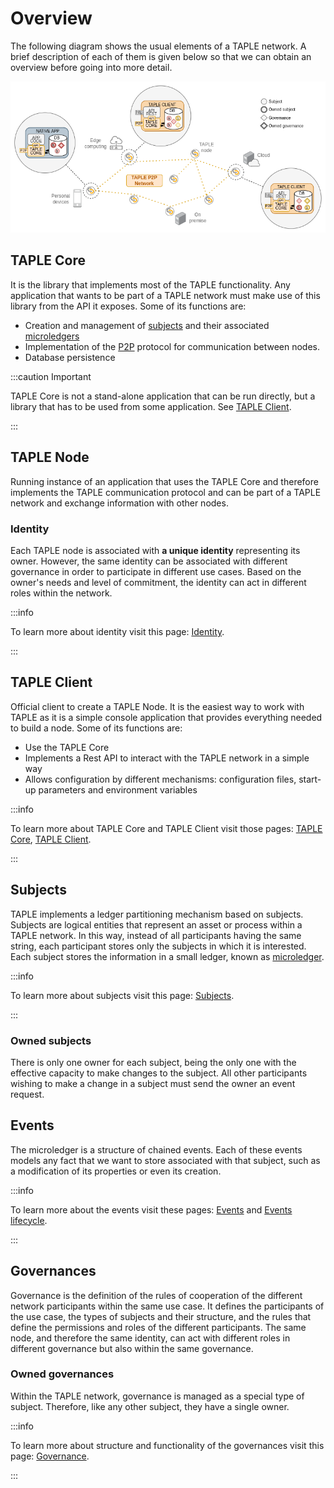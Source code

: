 # Overview
The following diagram shows the usual elements of a TAPLE network. A brief description of each of them is given below so that we can obtain an overview before going into more detail.

![Net overview](../img/net-overview.png)

## TAPLE Core
It is the library that implements most of the TAPLE functionality. Any application that wants to be part of a TAPLE network must make use of this library from the API it exposes. Some of its functions are:
- Creation and management of [subjects](./subjects) and their associated [microledgers](./subjects#microledger) 
- Implementation of the [P2P](./glossary#p2p) protocol for communication between nodes.
- Database persistence

:::caution Important

TAPLE Core is not a stand-alone application that can be run directly, but a library that has to be used from some application. See [TAPLE Client](#taple-client).

:::

## TAPLE Node
Running instance of an application that uses the TAPLE Core and therefore implements the TAPLE communication protocol and can be part of a TAPLE network and exchange information with other nodes. 

### Identity
Each TAPLE node is associated with **a unique identity** representing its owner. However, the same identity can be associated with different governance in order to participate in different use cases. Based on the owner's needs and level of commitment, the identity can act in different roles within the network. 

:::info

To learn more about identity visit this page: [Identity](identity).

:::

## TAPLE Client
Official client to create a TAPLE Node. It is the easiest way to work with TAPLE as it is a simple console application that provides everything needed to build a node. Some of its functions are:
- Use the TAPLE Core 
- Implements a Rest API to interact with the TAPLE network in a simple way
- Allows configuration by different mechanisms: configuration files, start-up parameters and environment variables

:::info

To learn more about TAPLE Core and TAPLE Client visit those pages: [TAPLE Core](../develop/taple-core), [TAPLE Client](./../develop/taple-client-config.md).

:::

## Subjects
TAPLE implements a ledger partitioning mechanism based on subjects. Subjects are logical entities that represent an asset or process within a TAPLE network. In this way, instead of all participants having the same string, each participant stores only the subjects in which it is interested. Each subject stores the information in a small ledger, known as [microledger](./subjects#microledger). 

:::info

To learn more about subjects visit this page: [Subjects](./subjects).

:::

### Owned subjects
There is only one owner for each subject, being the only one with the effective capacity to make changes to the subject. All other participants wishing to make a change in a subject must send the owner an event request. 

## Events 
The microledger is a structure of chained events. Each of these events models any fact that we want to store associated with that subject, such as a modification of its properties or even its creation. 

:::info

To learn more about the events visit these pages: [Events](./events) and [Events lifecycle](./event-life-cycle).

:::

## Governances
Governance is the definition of the rules of cooperation of the different network participants within the same use case. It defines the participants of the use case, the types of subjects and their structure, and the rules that define the permissions and roles of the different participants. The same node, and therefore the same identity, can act with different roles in different governance but also within the same governance.

### Owned governances
Within the TAPLE network, governance is managed as a special type of subject. Therefore, like any other subject, they have a single owner.

:::info

To learn more about structure and functionality of the governances visit this page: [Governance](./governance).

:::
